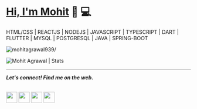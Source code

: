 # [Hi, I'm Mohit](https://mohitagrawal939.github.io) 👋 💻
HTML/CSS | REACTJS | NODEJS | JAVASCRIPT | TYPESCRIPT | DART | FLUTTER | MYSQL | POSTGRESQL | JAVA | SPRING-BOOT

<p align="left"> <img src=https://komarev.com/ghpvc/?username=mohitagrawal939 alt=mohitagrawal939/></p>

<img src="https://github-readme-stats.vercel.app/api?username=mohitagrawal939&show_icons=true&theme=gotham" alt="Mohit Agrawal | Stats" />

<hr/>
<b><i>Let's connect! Find me on the web.</br></i></br></b>

[<img height="30" src="https://img.shields.io/badge/twitter-%231DA1F2.svg?&style=for-the-badge&logo=twitter&logoColor=white" />][twitter]
[<img height="30" src = "https://img.shields.io/badge/Hackerrank-success.svg?&style=for-the-badge&logo=Hackerrank&logoColor=white">][Hackerrank]
<a href="mailto:mohitagrawal939@gmail.com" style="text-decoration:none"><img height="30" src = "https://img.shields.io/badge/gmail-c14438?&style=for-the-badge&logo=gmail&logoColor=white"></a>
[<img height="30" src="https://img.shields.io/badge/linkedin-blue.svg?&style=for-the-badge&logo=linkedin&logoColor=white" />][LinkedIn]

[twitter]: https://twitter.com/mohitagrawal939
[hackerrank]: https://hackerrank.com/mohitagrawal939
[linkedin]: https://www.linkedin.com/in/mohitagrawal939
